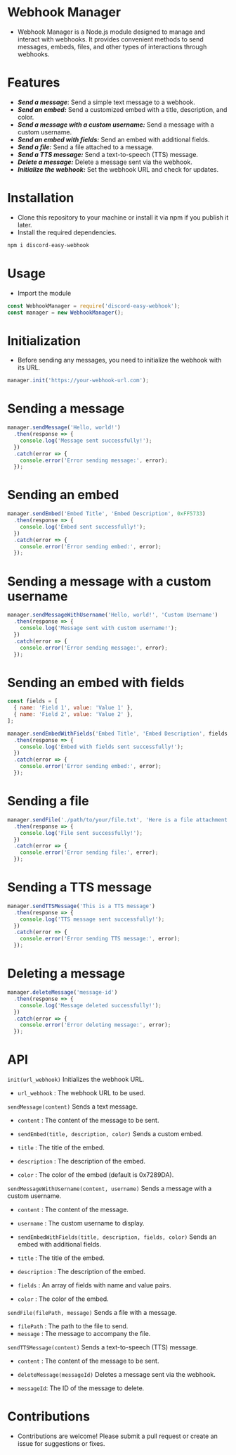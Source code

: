 # Webhook Manager

- Webhook Manager is a Node.js module designed to manage and interact with webhooks. It provides convenient methods to send messages, embeds, files, and other types of interactions through webhooks.

# Features
- ***Send a message***: Send a simple text message to a webhook.
- ***Send an embed:*** Send a customized embed with a title, description, and color.
- ***Send a message with a custom username:*** Send a message with a custom username.
- ***Send an embed with fields:*** Send an embed with additional fields.
- ***Send a file:*** Send a file attached to a message.
- ***Send a TTS message:*** Send a text-to-speech (TTS) message.
- ***Delete a message:*** Delete a message sent via the webhook.
- ***Initialize the webhook:*** Set the webhook URL and check for updates.

# Installation

- Clone this repository to your machine or install it via npm if you publish it later.
- Install the required dependencies.

```js
npm i discord-easy-webhook
```

# Usage

- Import the module

```js
const WebhookManager = require('discord-easy-webhook');
const manager = new WebhookManager();
```

# Initialization
- Before sending any messages, you need to initialize the webhook with its URL.

```js
manager.init('https://your-webhook-url.com');
```

# Sending a message

```js
manager.sendMessage('Hello, world!')
  .then(response => {
    console.log('Message sent successfully!');
  })
  .catch(error => {
    console.error('Error sending message:', error);
  });
```
# Sending an embed

```js
manager.sendEmbed('Embed Title', 'Embed Description', 0xFF5733)
  .then(response => {
    console.log('Embed sent successfully!');
  })
  .catch(error => {
    console.error('Error sending embed:', error);
  });
```

# Sending a message with a custom username

```js
manager.sendMessageWithUsername('Hello, world!', 'Custom Username')
  .then(response => {
    console.log('Message sent with custom username!');
  })
  .catch(error => {
    console.error('Error sending message:', error);
  });
```

# Sending an embed with fields

```js
const fields = [
  { name: 'Field 1', value: 'Value 1' },
  { name: 'Field 2', value: 'Value 2' },
];

manager.sendEmbedWithFields('Embed Title', 'Embed Description', fields, 0x7289DA)
  .then(response => {
    console.log('Embed with fields sent successfully!');
  })
  .catch(error => {
    console.error('Error sending embed:', error);
  });
```

# Sending a file

```js
manager.sendFile('./path/to/your/file.txt', 'Here is a file attachment')
  .then(response => {
    console.log('File sent successfully!');
  })
  .catch(error => {
    console.error('Error sending file:', error);
  });
```

# Sending a TTS message

```js
manager.sendTTSMessage('This is a TTS message')
  .then(response => {
    console.log('TTS message sent successfully!');
  })
  .catch(error => {
    console.error('Error sending TTS message:', error);
  });
```

# Deleting a message

```js
manager.deleteMessage('message-id')
  .then(response => {
    console.log('Message deleted successfully!');
  })
  .catch(error => {
    console.error('Error deleting message:', error);
  });
```

# API

`init(url_webhook)`
Initializes the webhook URL.

- `url_webhook` : The webhook URL to be used.

`sendMessage(content)`
Sends a text message.

- `content` : The content of the message to be sent.

- `sendEmbed(title, description, color)`
Sends a custom embed.

- `title` : The title of the embed.
- `description` : The description of the embed.
- `color` : The color of the embed (default is 0x7289DA).

`sendMessageWithUsername(content, username)`
Sends a message with a custom username.

- `content` : The content of the message.
- `username` : The custom username to display.

- `sendEmbedWithFields(title, description, fields, color)`
Sends an embed with additional fields.

- `title` : The title of the embed.
- `description` : The description of the embed.
- `fields` : An array of fields with name and value pairs.
- `color` : The color of the embed.

`sendFile(filePath, message)`
Sends a file with a message.

- `filePath` : The path to the file to send.
- `message` : The message to accompany the file.

`sendTTSMessage(content)`
Sends a text-to-speech (TTS) message.

- `content` : The content of the message to be sent.

- `deleteMessage(messageId)`
Deletes a message sent via the webhook.

- `messageId`: The ID of the message to delete.

# Contributions

- Contributions are welcome! Please submit a pull request or create an issue for suggestions or fixes.
